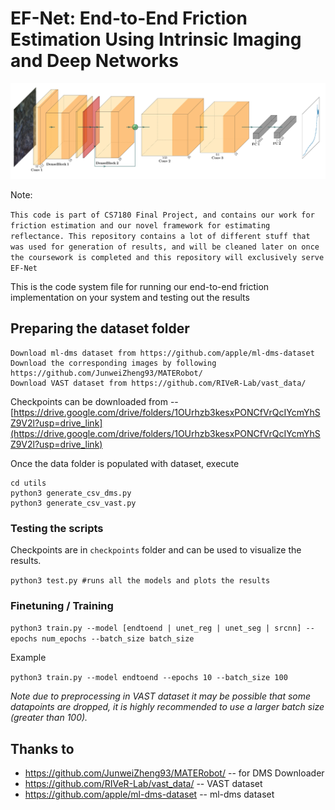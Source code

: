 # EF-Net: End-to-End Friction Estimation Using Intrinsic Imaging and Deep Networks

![Model Architecture](https://github.com/prajapatisarvesh/EF-Net/blob/main/misc/EFENET_NEW.jpg)

Note:

`This code is part of CS7180 Final Project, and contains our work for friction estimation and our novel framework for estimating reflectance. This repository contains a lot of different stuff that was used for generation of results, and will be cleaned later on once the coursework is completed and this repository will exclusively serve EF-Net`

This is the code system file for running our end-to-end friction implementation on your system and testing out the results
 
 
## Preparing the dataset folder

```
Download ml-dms dataset from https://github.com/apple/ml-dms-dataset
Download the corresponding images by following https://github.com/JunweiZheng93/MATERobot/
Download VAST dataset from https://github.com/RIVeR-Lab/vast_data/
```

Checkpoints can be downloaded from -- [https://drive.google.com/drive/folders/1OUrhzb3kesxPONCfVrQcIYcmYhSZ9V2l?usp=drive_link](https://drive.google.com/drive/folders/1OUrhzb3kesxPONCfVrQcIYcmYhSZ9V2l?usp=drive_link)

Once the data folder is populated with dataset, execute 
```
cd utils
python3 generate_csv_dms.py
python3 generate_csv_vast.py
``` 

### Testing the scripts

Checkpoints are in `checkpoints` folder and can be used to visualize the results.

`python3 test.py #runs all the models and plots the results`

### Finetuning / Training

`python3 train.py --model [endtoend | unet_reg | unet_seg | srcnn] --epochs num_epochs --batch_size batch_size`

Example

`python3 train.py --model endtoend --epochs 10 --batch_size 100`

*Note due to preprocessing in VAST dataset it may be possible that some datapoints are dropped, it is highly recommended to use a larger batch size (greater than 100).*

## Thanks to
* https://github.com/JunweiZheng93/MATERobot/ -- for DMS Downloader
* https://github.com/RIVeR-Lab/vast_data/ -- VAST dataset
* https://github.com/apple/ml-dms-dataset -- ml-dms dataset

